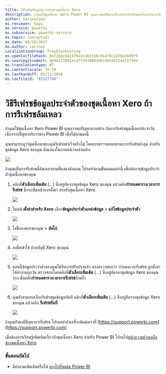 ```yaml
---
title: วิธีรีเฟรชข้อมูลประจำตัวของชุดเนื้อหา Xero
description: ถ้าคุณใช้ชุดเนื้อหา Xero Power BI คุณอาจพบปัญหาเกี่ยวกับการรีเฟรชชุดเนื้อหาประจำวัน เนื่องปัญหาบริการของ Power BI เมื่อไม่นานมานี้
author: SarinaJoan
ms.reviewer: kayu
ms.service: powerbi
ms.subservice: powerbi-service
ms.topic: conceptual
ms.date: 08/10/2017
ms.author: sarinas
LocalizationGroup: Troubleshooting
ms.openlocfilehash: 0a7268c041976a3cab3316c91470c1378a3685f5
ms.sourcegitcommit: 0e9e211082eca7fd939803e0cd9c6b114af2f90a
ms.translationtype: HT
ms.contentlocale: th-TH
ms.lasthandoff: 05/13/2020
ms.locfileid: "83327748"
---
```

# <a name="how-to-refresh-your-xero-content-pack-credentials-if-refresh-failed"></a>วิธีรีเฟรชข้อมูลประจำตัวของชุดเนื้อหา Xero ถ้าการรีเฟรชล้มเหลว
ถ้าคุณใช้ชุดเนื้อหา Xero Power BI คุณอาจพบปัญหาบางอย่าง กับการรีเฟรชชุดเนื้อหาประจำวัน เนื่องจากปัญหาบริการของ Power BI เมื่อไม่นานมานี้

คุณสามารถดูว่าชุดเนื้อหาของคุณรีเฟรชสำเร็จหรือไม่ โดยการตรวจสอบสถานะการรีเฟรชล่าสุด สำหรับชุดข้อมูล Xero ของคุณ ดังแสดงในภาพหน้าจอด้านล่าง

![](media/service-refresh-xero-credentials/powerbi-xero-refresh-failed.png)

ถ้าคุณเห็นการรีเฟรชที่ล้มเหลวตามที่แสดงด้านบน โปรดทำตามขั้นตอนเหล่านี้ เพื่อต่ออายุข้อมูลประจำตัวชุดเนื้อหาของคุณ

1. คลิกที่**ตัวเลือกเพิ่มเติม** (...) ซึ่งอยู่ถัดจากชุดข้อมูล Xero ของคุณ แล้วคลิก**กำหนดตารางเวลาการรีเฟรช** ซึ่งจะเปิดหน้าการตั้งค่า สำหรับชุดเนื้อหา Xero
   
    ![](media/service-refresh-xero-credentials/powerbi-xero-schedule-refresh.png)
2. ในหน้า**ตั้งค่าสำหรับ Xero** เลือก**ข้อมูลประจำตัวแหล่งข้อมูล** > **แก้ไขข้อมูลประจำตัว**
   
    ![](media/service-refresh-xero-credentials/powerbi-xero-settings-page.png)
3. ใส่ชื่อองค์กรของคุณ > **ถัดไป**
   
    ![](media/service-refresh-xero-credentials/powerbi-xero-configure.png)
4. ลงชื่อเข้าใช้ ด้วยบัญชี Xero ของคุณ
   
    ![](media/service-refresh-xero-credentials/powerbi-xero-welcome.png)
5. ตอนนี้ข้อมูลประจำตัวของคุณได้รับการปรับปรุงแล้ว ลองตรวจสอบว่า กำหนดเวลารีเฟรช ถูกตั้งค่าให้ทำงานทุกวัน ตรวจสอบโดยคลิกที่**ตัวเลือกเพิ่มเติม** (...) ซึ่งอยู่ถัดจากชุดข้อมูล Xero ของคุณ จาก นั้นคลิก**กำหนดตารางเวลาการรีเฟรช**อีกครั้ง
   
    ![](media/service-refresh-xero-credentials/powerbi-xero-refresh-schedule.png)
6. คุณยังสามารถเลือกรีเฟรชชุดข้อมูลทันที คลิกที่**ตัวเลือกเพิ่มเติม** (...) ซึ่งอยู่ถัดจากชุดข้อมูล Xero ของคุณ แล้วคลิก **รีเฟรชทันที**
   
    ![](media/service-refresh-xero-credentials/powerbi-xero-refresh-now.png)

ถ้าคุณยังคงมีปัญหาการรีเฟรช โปรดอย่าลังเลที่จะติดต่อเราที่ [https://support.powerbi.com](https://support.powerbi.com) 

เมื่อต้องการเรียนรู้เพิ่มเติมเกี่ยวกับชุดเนื้อหา Xero สำหรับ Power BI โปรดไป[หน้าความช่วยเหลือของชุดเนื้อหา Xero](service-connect-to-xero.md)

### <a name="next-steps"></a>ขั้นตอนถัดไป
* มีคำถามเพิ่มเติมหรือไม่ [ลองไปที่ชุมชน Power BI](https://community.powerbi.com/)

